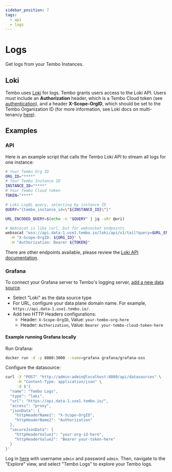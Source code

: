 ```yaml
---
sidebar_position: 7
tags:
  - api
  - logs
---
```


# Logs

Get logs from your Tembo Instances.

## Loki

Tembo uses [Loki](https://grafana.com/docs/loki/) for logs. Tembo grants users access to the Loki API. Users must include an **Authorization** header, which is a Tembo Cloud token (see [authentication](https://tembo.io/docs/tembo-cloud/api-authentication)), and a header **X-Scope-OrgID**, which should be set to the Tembo Organization ID (for more information, see Loki docs on multi-tenancy [here](https://grafana.com/docs/loki/latest/operations/multi-tenancy/)).

## Examples

### API

Here is an example script that calls the Tembo Loki API to stream all logs for one instance:

```bash
# Your Tembo Org ID
ORG_ID="****"
# Your Tembo Instance ID
INSTANCE_ID="****"
# Your Tembo Cloud token
TOKEN="****"

# Loki LogQL query, selecting by instance ID
QUERY="{tembo_instance_id=\"${INSTANCE_ID}\"}"

URL_ENCODED_QUERY=$(echo -n "$QUERY" | jq -sRr @uri)

# Websocat is like curl, but for websocket endpoints
websocat "wss://api.data-1.use1.tembo.io/loki/api/v1/tail?query=$URL_ENCODED_QUERY" \
  -H "X-Scope-OrgID: ${ORG_ID}" \
  -H "Authorization: Bearer ${TOKEN}"
```

There are other endpoints available, please review the [Loki API documentation](https://grafana.com/docs/loki/latest/reference/api/).

### Grafana

To connect your Grafana server to Tembo's logging server, [add a new data source](https://grafana.com/docs/loki/latest/visualize/grafana/).

- Select "Loki" as the data source type
- For URL, configure your data plane domain name. For example, `https://api.data-1.use1.tembo.io/`.
- Add two HTTP Headers configurations:
    - Header: `X-Scope-OrgID`, Value: `your-tembo-org-here`
    - Header: `Authorization`, Value: `Bearer your-tembo-cloud-token-here`

#### Example running Grafana locally

Run Grafana:
```bash
docker run -d -p 8080:3000 --name=grafana grafana/grafana-oss
```

Configure the datasource:
```bash
curl -X "POST" "http://admin:admin@localhost:8080/api/datasources" \
     -H "Content-Type: application/json" \
     -d $'{
  "name": "Tembo Logs",
  "type": "loki",
  "url": "https://api.data-1.use1.tembo.io/",
  "access": "proxy",
  "jsonData": {
    "httpHeaderName1": "X-Scope-OrgID",
    "httpHeaderName2": "Authorization"
  },
  "secureJsonData": {
    "httpHeaderValue1": "your-org-id-here",
    "httpHeaderValue2": "Bearer your-token-here"
  }
}'
```

Log in [here](http://localhost:8080) with username `admin` and password `admin`. Then, navigate to the "Explore" view, and select "Tembo Logs" to explore your Tembo logs.
